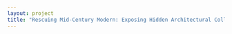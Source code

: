 ```yaml
--- 
layout: project 
title: "Rescuing Mid-Century Modern: Exposing Hidden Architectural Collections" 
---
```




